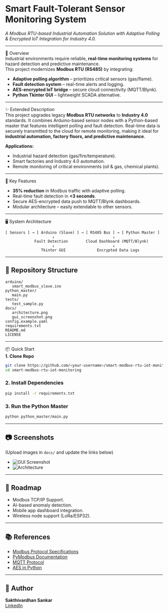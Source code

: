 # Smart Fault-Tolerant Sensor Monitoring System  
*A Modbus RTU-based Industrial Automation Solution with Adaptive Polling & Encrypted IoT Integration for Industry 4.0.*

---

🚀 Overview  
Industrial environments require reliable, **real-time monitoring systems** for hazard detection and predictive maintenance.  
This project modernizes **Modbus RTU (RS485)** by integrating:

- **Adaptive polling algorithm** – prioritizes critical sensors (gas/flame).
- **Fault detection system** – real-time alerts and logging.
- **AES-encrypted IoT bridge** – secure cloud connectivity (MQTT/Blynk).
- **Python Tkinter GUI** – lightweight SCADA alternative.

---

 ✨ Extended Description  
This project upgrades legacy **Modbus RTU networks** to **Industry 4.0** standards. It combines Arduino-based sensor nodes with a Python-based master that features intelligent polling and fault detection. Real-time data is securely transmitted to the cloud for remote monitoring, making it ideal for **industrial automation, factory floors, and predictive maintenance**.

**Applications:**  
- Industrial hazard detection (gas/fire/temperature).
- Smart factories and Industry 4.0 automation.
- Remote monitoring of critical environments (oil & gas, chemical plants).

---

 🔧 Key Features  
- **35% reduction** in Modbus traffic with adaptive polling.
- Real-time fault detection in **<3 seconds**.
- Secure AES-encrypted data push to MQTT/Blynk dashboards.
- Modular architecture – easily extendable to other sensors.

---

 🖥 System Architecture  
```
[ Sensors ] → [ Arduino (Slave) ] → [ RS485 Bus ] → [ Python Master ]
                     ↓                          ↓
             Fault Detection        Cloud Dashboard (MQTT/Blynk)
                     ↓                          ↓
                Tkinter GUI              Encrypted Data Logs
```

---

## 📁 Repository Structure  
```
arduino/
   smart_modbus_slave.ino
python_master/
   main.py
tests/
   test_sample.py
docs/
   architecture.png
   gui_screenshot.png
config.example.yaml
requirements.txt
README.md
LICENSE
```

---

 📦 Quick Start  
 **1. Clone Repo**
```bash
git clone https://github.com/<your-username>/smart-modbus-rtu-iot-monitoring.git
cd smart-modbus-rtu-iot-monitoring
```
### **2. Install Dependencies**
```bash
pip install -r requirements.txt
```
### **3. Run the Python Master**
```bash
python python_master/main.py
```

---

## 📷 Screenshots  
(Upload images in `docs/` and update the links below)
- ![GUI Screenshot](docs/gui_screenshot.png)
- ![Architecture](docs/architecture.png)

---

## 🔮 Roadmap  
- Modbus TCP/IP Support.
- AI-based anomaly detection.
- Mobile app dashboard integration.
- Wireless node support (LoRa/ESP32).

---

## 📚 References  
- [Modbus Protocol Specifications](https://www.modbus.org/)  
- [PyModbus Documentation](https://pymodbus.readthedocs.io)  
- [MQTT Protocol](https://mqtt.org/)  
- [AES in Python](https://www.pycryptodome.org/)  

---

## 👤 Author  
**Sakthivardhan Sankar**  
[LinkedIn](https://www.linkedin.com/in/sakthivardhan-s-81132b328/)  

